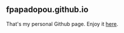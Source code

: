 ## fpapadopou.github.io

That's my personal Github page. Enjoy it [here](https://fpapadopou.github.io).
